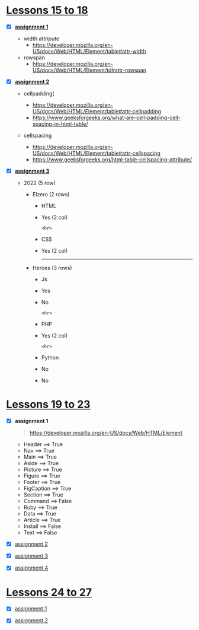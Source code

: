 # [Lessons 15 to 18](https://elzero.org/html-assignments-lesson-from-15-to-18/)

- [x] [**assignment 1**](./Lessons15to18/assignment1.html)

  - width attripute
    - <https://developer.mozilla.org/en-US/docs/Web/HTML/Element/table#attr-width>
  - rowspan
    - <https://developer.mozilla.org/en-US/docs/Web/HTML/Element/td#attr-rowspan>

- [x] [**assignment 2**](./Lessons15to18/assignment2.html)

  - cellpadding(
    - <https://developer.mozilla.org/en-US/docs/Web/HTML/Element/table#attr-cellpadding>
    - <https://www.geeksforgeeks.org/what-are-cell-padding-cell-spacing-in-html-table/>

  - cellspacing
    - <https://developer.mozilla.org/en-US/docs/Web/HTML/Element/table#attr-cellspacing>
    - <https://www.geeksforgeeks.org/html-table-cellspacing-attribute/>

- [x] [**assignment 3**](./Lessons15to18/assignment3.html)

  - 2022 (5 row)
    - Elzero (2 rows)
      - HTML
      - Yes (2 col)

            <hr>

      - CSS
      - Yes (2 col)

        <hr>

    - Heroes (3 rows)
      - Js
      - Yes
      - No

            <hr>

      - PHP
      - Yes (2 col)

            <hr>

      - Python
      - No
      - No

# [Lessons 19 to 23](https://elzero.org/html-assignments-lesson-from-19-to-23/)

- [x] **assignment 1**

    > <https://developer.mozilla.org/en-US/docs/Web/HTML/Element>

  - Header ==> True
  - Nav ==> True
  - Main ==> True
  - Aside ==> True
  - Picture ==> True
  - Figure ==> True
  - Footer ==> True
  - FigCaption ==> True
  - Section ==> True
  - Command ==> False
  - Ruby ==> True
  - Data ==> True
  - Article ==> True
  - Install ==> False
  - Text ==> False

- [x] [assignment 2](./Lessons19to23/assignment2.html)

- [x] [assignment 3](./Lessons19to23/assignment3.html)

- [x] [assignment 4](./Lessons19to23/assignment4.html)

# [Lessons 24 to 27](https://elzero.org/html-assignments-lesson-from-24-to-27/)

- [x] [assignment 1](./Lessons24to27/assignment1.html)

- [x] [assignment 2](./Lessons24to27/assignment2.html)
